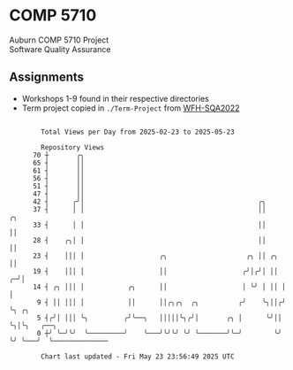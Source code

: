 # COMP 5710
Auburn COMP 5710 Project  
Software Quality Assurance

## Assignments
- Workshops 1-9 found in their respective directories
- Term project copied in `./Term-Project` from [WFH-SQA2022](https://github.com/wumphlett/WFH-SQA2022-AUBURN)

```

        Total Views per Day from 2025-02-23 to 2025-05-23

        Repository Views
      70 ┼       ╭╮
      65 ┤       ││
      61 ┤       ││
      56 ┤       ││
      51 ┤       ││
      47 ┤       ││
      42 ┤      ╭╯│                                            ╭╮
      37 ┤      │ │                                            ││      ╭╮
      33 ┤      │ │                                            ││      ││
      28 ┤    ╭╮│ │                                            ││      ││
      23 ┤    │││ │                   ╭╮                    ╭╮ ││ ╭╮   ││
      19 ┤    │││ │                   ││                   ╭╯│╭╯│ ││ ╭─╯│
      14 ┤ ╭╮ │││ │           ╭╮      ││                   │ ╰╯ │ ││ │  │
       9 ┤ ││ │││ │           ││      ││╭╮╭╮  ╭╮          ╭╯    ╰╮││╭╯  ╰╮ ╭╮
       5 ┤╭╯│ │││ ╰╮         ╭╯╰──╮   │││││╰╮╭╯│       ╭╮ │      ╰╯││    ╰╮│╰╮   ╭──╮
       0 ┼╯ ╰─╯╰╯  ╰─────────╯    ╰───╯╰╯╰╯ ╰╯ ╰───────╯╰─╯        ╰╯     ╰╯ ╰───╯  ╰──────────────

        Chart last updated - Fri May 23 23:56:49 2025 UTC
        
```
